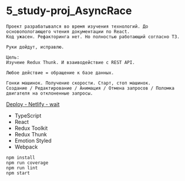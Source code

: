 # 5_study-proj_AsyncRace

```
Проект разрабатывался во время изучения технологий. До основопологающего чтения документации по React.
Код ужасен. Рефакторинга нет. Но полностью работающий согласно ТЗ.

Руки дойдут, исправлю.
```


```
Цель:
Изучеие Redux Thunk. И взаиводействие с REST API. 

Любое действие = обращение к базе данных.

Гонки машинок. Получение скорости. Старт, стоп машинок.
Создание / Редактирование / Анимация / Отмена запросов / Поломка двигателя на отклоненные запросы.
```

[Deploy - Netlify - wait](https://5-pet-proj-async-car-race.netlify.app/)

- TypeScript
- React
- Redux Toolkit
- Redux Thunk
- Emotion Styled
- Webpack

```
npm install
npm run coverage
npm run lint
npm start
```
